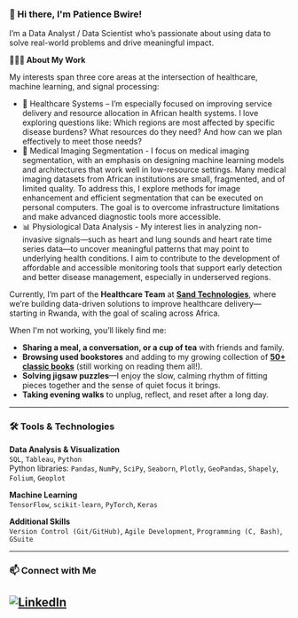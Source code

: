 ### 👋 Hi there, I'm Patience Bwire!
I’m a Data Analyst / Data Scientist who’s passionate about using data to solve real-world problems and drive meaningful impact.

**👩🏽‍⚕️ About My Work**

My interests span three core areas at the intersection of healthcare, machine learning, and signal processing:

* 🏥 Healthcare Systems – I’m especially focused on improving service delivery and resource allocation in African health systems. I love exploring questions like: Which regions are most affected by specific disease burdens? What resources do they need? And how can we plan effectively to meet those needs?
* 🧠 Medical Imaging Segmentation - I focus on medical imaging segmentation, with an emphasis on designing machine learning models and architectures that work well in low-resource settings. Many medical imaging datasets from African institutions are small, fragmented, and of limited quality. To address this, I explore methods for image enhancement and efficient segmentation that can be executed on personal computers. The goal is to overcome infrastructure limitations and make advanced diagnostic tools more accessible.
* 📊 Physiological Data Analysis - My interest lies in analyzing non-invasive signals—such as heart and lung sounds and heart rate time series data—to uncover meaningful patterns that may point to underlying health conditions. I aim to contribute to the development of affordable and accessible monitoring tools that support early detection and better disease management, especially in underserved regions.

Currently, I’m part of the **Healthcare Team** at **[Sand Technologies](https://healthcare.sandtech.com/#RHOS_Success)**, where we’re building data-driven solutions to improve healthcare delivery—starting in Rwanda, with the goal of scaling across Africa.

When I'm not working, you’ll likely find me:
* **Sharing a meal, a conversation, or a cup of tea** with friends and family.
* **Browsing used bookstores** and adding to my growing collection of **[50+ classic books](https://heady-meeting-88a.notion.site/95c49bdd356c4a04b9df66d61e23a373?v=08441231650247fb8fe9b0702a21203d)** (still working on reading them all!).
* **Solving jigsaw puzzles**—I enjoy the slow, calming rhythm of fitting pieces together and the sense of quiet focus it brings.
* **Taking evening walks** to unplug, reflect, and reset after a long day.
---
### 🛠️ Tools & Technologies

**Data Analysis & Visualization**  
`SQL`, `Tableau`, `Python`  
Python libraries: `Pandas`, `NumPy`, `SciPy`, `Seaborn`, `Plotly`, `GeoPandas`, `Shapely`, `Folium`, `Geoplot`

**Machine Learning**  
`TensorFlow`, `scikit-learn`, `PyTorch`, `Keras`

**Additional Skills**  
`Version Control (Git/GitHub)`, `Agile Development`, `Programming (C, Bash)`, `GSuite`

---

### 📫 Connect with Me
## [![LinkedIn](https://img.shields.io/badge/LinkedIn-blue?logo=linkedin&style=flat-square)](https://www.linkedin.com/in/patience-bwire)
